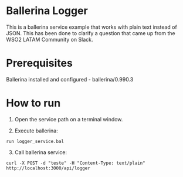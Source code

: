 # Ballerina Logger
This is a ballerina service example that works with plain text instead of JSON. This has been done to clarify a question that came up from the WSO2 LATAM Community on Slack.

# Prerequisites
Ballerina installed and configured - ballerina/0.990.3

# How to run
1) Open the service path on a terminal window.

2) Execute ballerina:

`run logger_service.bal`

3) Call ballerina service: 

`curl -X POST -d "teste" -H "Content-Type: text/plain" http://localhost:3000/api/logger`

